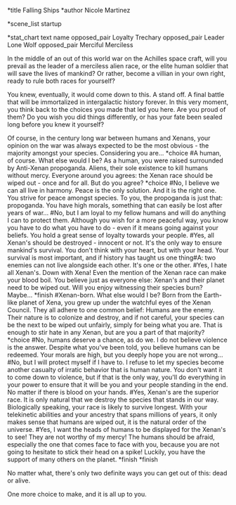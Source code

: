 *title Falling Ships
*author Nicole Martinez

*scene_list
   startup
   
*stat_chart
   text name
  opposed_pair Loyalty
    Trechary
  opposed_pair Leader
    Lone Wolf
  opposed_pair Merciful
    Merciless


In the middle of an out of this world war on the Achilles space craft, will you prevail as the leader of a merciless alien race, or the elite human soldier that will save the lives of mankind? Or rather, become a villian in your own right, ready to rule both races for yourself?

You knew, eventually, it would come down to this. A stand off. A final battle that will be immortalized in intergalactic history forever. In this very moment, you think back to the choices you made that led you here. Are you proud of them? Do you wish you did things differently, or has your fate been sealed long before you knew it yourself?

Of course, in the century long war between humans and Xenans, your opinion on the war was always expected to be the most obvious - the majority amongst your species. Considering you are...
*choice
   #A human, of course. What else would I be?
    As a human, you were raised surrounded by Anti-Xenan propoganda. Aliens, their sole existence to kill humans without mercy. Everyone around you agrees: the Xenan race should be wiped out - once and for all. But do you agree?
  *choice 
    #No, I believe we can all live in harmony. Peace is the only solution. And it is the right one.
      You strive for peace amongst species. To you, the propoganda is just that: propoganda. You have high morals, something that can easily be lost after years of war...
    #No, but I am loyal to my fellow humans and will do anything I can to protect them.
      Although you wish for a more peaceful way, you know you have to do what you have to do - even if it means going against your beliefs. You hold a great sense of loyalty towards your people.
    #Yes, all Xenan's should be destroyed - innocent or not. It's the only way to ensure mankind's survival.
      You don't think with your heart, but with your head. Your survival is most important, and if history has taught us one thing#A: two enemies can not live alongside each other. It's one or the other. 
      #Yes, I hate all Xenan's. Down with Xena!
        Even the mention of the Xenan race can make your blood boil. You believe just as everyone else: Xenan's and their planet need to be wiped out. Will you enjoy witnessing their species burn? Maybe...
        *finish
  #Xenan-born. What else would I be?
    Born from the Earth-like planet of Xena, you grew up under the watchful eyes of the Xenan Council. They all adhere to one common belief: Humans are the enemy. Their nature is to colonize and destroy, and if not careful, your species can be the next to be wiped out unfairly, simply for being what you are. That is enough to stir hate in any Xenan, but are you a part of that majority?
    *choice
      #No, humans deserve a chance, as do we. I do not believe violence is the answer.
        Despite what you've been told, you believe humans can be redeemed. Your morals are high, but you deeply hope you are not wrong...
      #No, but I will protect myself if I have to. I refuse to let my species become another casualty of irratic behavior that is human nature.
        You don't want it to come down to violence, but if that is the only way, you'll do everything in your power to ensure that it will be you and your people standing in the end. No matter if there is blood on your hands.
      #Yes, Xenan's are the superior race. It is only natural that we destroy the species that stands in our way.
        Biologically speaking, your race is likely to survive longest. With your telekinetic abilities and your ancestry that spans millions of years, it only makes sense that humans are wiped out, it is the natural order of the universe.
      #Yes, I want the heads of humans to be displayed for the Xenan's to see! They are not worthy of my mercy!
        The humans should be afraid, especially the one that comes face to face with you, because you are not going to hesitate to stick their head on a spike! Luckily, you have the support of many others on the planet.
     *finish
   *finish
   
        
        
       
    
  




No matter what, there's only two definite ways you can get out of this: dead or alive.

One more choice to make, and it is all up to you.

